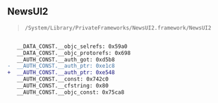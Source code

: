 ## NewsUI2

> `/System/Library/PrivateFrameworks/NewsUI2.framework/NewsUI2`

```diff

   __DATA_CONST.__objc_selrefs: 0x59a0
   __DATA_CONST.__objc_protorefs: 0x698
   __AUTH_CONST.__auth_got: 0xd5b8
-  __AUTH_CONST.__auth_ptr: 0xe1c8
+  __AUTH_CONST.__auth_ptr: 0xe548
   __AUTH_CONST.__const: 0x742c0
   __AUTH_CONST.__cfstring: 0x80
   __AUTH_CONST.__objc_const: 0x75ca8

```
